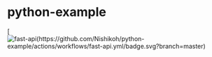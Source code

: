 # python-example
[![fast-api(https://github.com/Nishikoh/python-example/actions/workflows/fast-api.yml/badge.svg?branch=master)](https://github.com/Nishikoh/python-example/actions/workflows/fast-api.yml)
